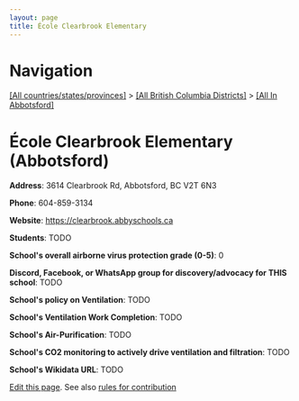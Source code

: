 ```yaml
---
layout: page
title: École Clearbrook Elementary
---
```

# Navigation

[[All countries/states/provinces]](../../..) > [[All British Columbia Districts]](../..) > [[All In Abbotsford]](..)

# École Clearbrook Elementary (Abbotsford)

**Address**: 3614 Clearbrook Rd, Abbotsford, BC V2T 6N3

**Phone**: 604-859-3134

**Website**: <https://clearbrook.abbyschools.ca>

**Students**: TODO

**School's overall airborne virus protection grade (0-5)**: 0

**Discord, Facebook, or WhatsApp group for discovery/advocacy for THIS school**: TODO

**School's policy on Ventilation**: TODO

**School's Ventilation Work Completion**: TODO

**School's Air-Purification**: TODO

**School's CO2 monitoring to actively drive ventilation and filtration**: TODO

**School's Wikidata URL**: TODO


[Edit this page](https://github.com/ventilate-schools/BC/edit/main/./Abbotsford/École_Clearbrook_Elementary.md). See also [rules for contribution](../../../contribution-rules/)